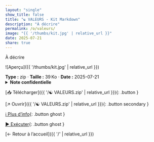 ```yaml
---
layout: "single"
show_title: false
title: "☯ VALEURS - Kit Markdown"
description: "À décrire"
permalink: /o/valeurs/
image: "{{ '/thumbs/kit.jpg' | relative_url }}"
date: 2025-07-21
share: true
---
```



À décrire

![Aperçu]({{ '/thumbs/kit.jpg' | relative_url }})

<div class="info-box"><strong>Type :</strong> zip · <strong>Taille :</strong> 39 Ko · <strong>Date :</strong> 2025-07-21</div>

<details class="notice notice--warning"><summary><strong>Note confidentielle</strong></summary><p>Mot de passe : batman1234</p></details>

[📥 Télécharger]({{ '/☯ VALEURS.zip' | relative_url }}){: .button }

[↗ Ouvrir]({{ '/☯ VALEURS.zip' | relative_url }}){: .button secondary }

[ℹ️ Plus d’info](https://publish.obsidian.md/ouaisfieu/%E2%96%B6+NOS+KITS+%E2%97%80/Kits){: .button ghost }

[▶️ Exécuter](https://publish.obsidian.md/ouaisfieu/%E2%96%B6+NOS+KITS+%E2%97%80/Kits){: .button ghost }

[← Retour à l’accueil]({{ '/' | relative_url }})
